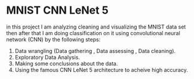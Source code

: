 # MNIST CNN LeNet 5
in this project I am analyzing cleaning and visualizing the MNIST data set then after that I am doing classification on it using convolutional neural network (CNN) by the following steps:
1. Data wrangling (Data gathering , Data assessing , Data cleaning).
2. Exploratory Data Analysis.
3. Making some conclusions about the data.
4. Using the famous CNN LeNet 5 architecture to acheive high accuracy.
